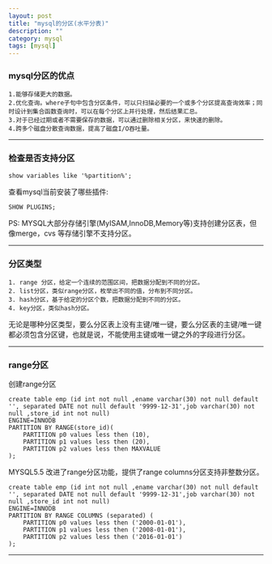 ```yaml
---
layout: post
title: "mysql的分区(水平分表)"
description: ""
category: mysql
tags: [mysql]
---
```


### mysql分区的优点

    1.能够存储更大的数据。
    2.优化查询。where子句中包含分区条件，可以只扫描必要的一个或多个分区提高查询效率；同时设计到集合函数查询时，可以在每个分区上并行处理，然后结果汇总。
    3.对于已经过期或者不需要保存的数据，可以通过删除相关分区，来快速的删除。
    4.跨多个磁盘分散查询数据，提高了磁盘I/O吞吐量。

----

### 检查是否支持分区

```
show variables like '%partition%';
```
查看mysql当前安装了哪些插件:

```
SHOW PLUGINS;
```

PS: MYSQL大部分存储引擎(MyISAM,InnoDB,Memory等)支持创建分区表，但像merge，cvs 等存储引擎不支持分区。

----

### 分区类型

    1. range 分区，给定一个连续的范围区间，把数据分配到不同的分区。
    2. list分区，类似range分区，枚举出不同的值，分布到不同分区。
    3. hash分区，基于给定的分区个数，把数据分配到不同的分区。
    4. key分区，类似hash分区。


无论是哪种分区类型，要么分区表上没有主键/唯一键，要么分区表的主键/唯一键都必须包含分区键，也就是说，不能使用主键或唯一键之外的字段进行分区。

----

### range分区

创建range分区

```
create table emp (id int not null ,ename varchar(30) not null default '', separated DATE not null default '9999-12-31',job varchar(30) not null ,store_id int not null)
ENGINE=INNODB
PARTITION BY RANGE(store_id)(
    PARTITION p0 values less then (10),
    PARTITION p1 values less then (20),
    PARTITION p2 values less then MAXVALUE
);
```

MYSQL5.5 改进了range分区功能，提供了range columns分区支持非整数分区。

```
create table emp (id int not null ,ename varchar(30) not null default '', separated DATE not null default '9999-12-31',job varchar(30) not null ,store_id int not null)
ENGINE=INNODB
PARTITION BY RANGE COLUMNS (separated) (
    PARTITION p0 values less then ('2000-01-01'),
    PARTITION p1 values less then ('2008-01-01'),
    PARTITION p2 values less then ('2016-01-01')
);

```

----



